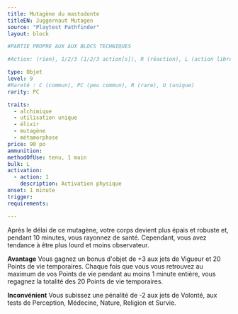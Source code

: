 ```yaml
---
title: Mutagène du mastodonte
titleEN: Juggernaut Mutagen
source: "Playtest Pathfinder"
layout: block

#PARTIE PROPRE AUX AUX BLOCS TECHNIQUES

#Action: (rien), 1/2/3 (1/2/3 action[s]), R (réaction), L (action libre)

type: Objet
level: 9
#Rareté : C (commun), PC (peu commun), R (rare), U (unique)
rarity: PC

traits:
  - alchimique
  - utilisation unique
  - élixir
  - mutagène
  - métamorphose
price: 90 po
ammunition:
methodOfUse: tenu, 1 main
bulk: L
activation: 
  - action: 1
    description: Activation physique
onset: 1 minute
trigger:
requirements:

---
```


Après le délai de ce mutagène, votre corps devient plus épais et robuste et, pendant 10 minutes, vous rayonnez de santé. Cependant, vous avez tendance à être plus lourd et moins observateur.

**Avantage** Vous gagnez un bonus d'objet de +3 aux jets de Vigueur et 20 Points de vie temporaires. Chaque fois que vous vous retrouvez au maximum de vos Points de vie pendant au moins 1 minute entière, vous regagnez la totalité des 20 Points de vie temporaires.

**Inconvénient** Vous subissez une pénalité de -2 aux jets de Volonté, aux tests de Perception, Médecine, Nature, Religion et Survie.
